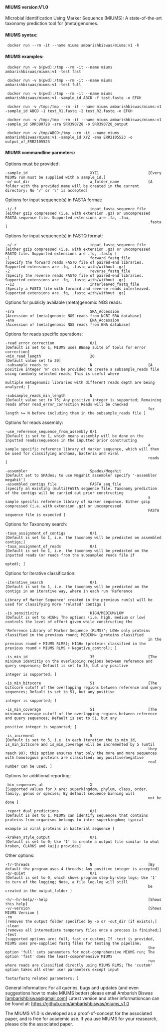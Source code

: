 #### MIUMS version:V1.0 
MIcrobial Identification Using Marker Sequence (MIUMS): A state-of-the-art taxonomy prediction tool for (meta)genomes.


#### MIUMS syntax:

     docker run --rm -it --name miums ambarishbiswas/miums:v1 -h

#### MIUMS examples:

     docker run -v $(pwd):/tmp --rm -it --name miums ambarishbiswas/miums:v1 -test fast

     docker run -v $(pwd):/tmp --rm -it --name miums ambarishbiswas/miums:v1 -test full

     docker run -v $(pwd):/tmp --rm -it --name miums ambarishbiswas/miums:v1 -sample_id ABCD -f test.fastq -o EFGH

     docker run -v /tmp:/tmp --rm -it --name miums ambarishbiswas/miums:v1 -sample_id ABCD -1 test_R1.fastq -2 test_R2.fastq -o EFGH

     docker run -v /tmp:/tmp --rm -it --name miums ambarishbiswas/miums:v1 -sample_id SRR390728 -sra SRR390728 -o SRR390728_output

     docker run -v /tmp/ABCD:/tmp --rm -it --name miums ambarishbiswas/miums:v1 -sample_id XYZ -ena ERR2105523 -o output_of_ERR2105523


#### MIUMS commandline parmeters:

  Options must be provided:
  
	-sample_id                            XYZ1                      [Every MIUMS run must be supplied with a sample_id.]  
 	-o/-out_dir                           a_folder_name             [A folder with the provided name will be created in the current directory; No '/' or '\' is accepted]

  Options for input sequence(s) in FASTA format:
  
 	-i/-f                                 input_fasta_sequence_file [either gzip compressed (i.e. with extension .gz) or uncompressed FASTA sequence file. Supported extensions are .fa, .fna, 
                                      	                          	.fasta ]



  Options for input sequence(s) in FASTQ format:
  
 	-s/-r                                 input_fastq_sequence_file [either gzip compressed (i.e. with extension .gz) or uncompressed FASTQ file. Supported extensions are .fq, .fastq ]
 	-1                                    forward_fastq_file        [Specify the forward reads FASTQ file of paired-end libraries. Supported extensions are .fq, .fastq with/without .gz]
 	-2                                    reverse_fastq_file        [Specify the reverse reads FASTQ file of paired-end libraries. Supported extensions are .fq, .fastq with/without .gz]
 	--12                                  interleaved_fastq_file    [Specify a FASTQ file with forward and reverse reads interleaved. Supported extensions are .fq, .fastq with/without .gz]


  Options for publicly available (meta)genomic NGS reads:
  
 	-sra                                  SRA_Accession             [Accession of (meta)genomic NGS reads from NCBI SRA database]
 	-ena                                  ENA_Accession             [Accession of (meta)genomic NGS reads from ENA database]


  Options for reads specific operations:
  
 	-read_error_correction                0/1                       [Default is set to 1; MIUMS uses BBmap suite of tools for error correction] 
 	-min_read_length                      20                        [Default value set to 20]
 	-subsample_reads_to                   N                         [A positive integer 'N' can be provided to create a subsample_reads file using randomly selected reads; This is useful where 
                                      	                          	multiple metagenomic libraries with different reads depth are being analyzed; ]

 	-subsample_reads_min_length           N                         [Default value set to 75; Any positive integer is supported; Remaining reads after read_error_correction Reads will be checked 
                                      	                          	for length >= N before including them in the subsample_reads file ]



  Options for reads assembly:
  
 	-use_reference_sequence_from_assembly 0/1                       [Default is set to 1, which means assembly will be done on the inputted reads/sequences in the inputted prior constructing 
                                      	                          	a sample specific reference library of marker sequence, which will then be used for classifying archaea, bacteria and viral 
                                      	                          	reads ]

 	-assembler                            Spades/Megahit            [Default set to SPAdes; to use Megahit assembler specify '-assembler megahit']
 	-assembled_contigs_file               FASTA_seq_file            [specify an existing (multi)FASTA sequence file. Taxonomy prediction of the contigs will be carried out prior constructing 
                                      	                          	a sample specific reference library of marker sequence. Either gzip compressed (i.e. with extension .gz) or uncompressed 
                                      	                          	FASTA sequence file is expected ]



  Options for Taxonomy search:
  
 	-taxa_assignment_of_contigs           0/1                       [Default is set to 1, i.e. the taxonomy will be predicted on assembled contigs;]
 	-taxa_assignment_of_reads             0/1                       [Default is set to 1, i.e. the taxonomy will be predicted on the inputted reads (or reads from the subsampled reads file if 
                                      	                          	opted); ]



  Options for Iterative classification:
  
 	-iterative_search                     0/1                       [Default is set to 1, i.e. the taxonomy will be predicted on the contigs in an iterative way, where in each run 'Reference 
                                      	                          	Library of Marker Sequence' created in the previous run(s) will be used for classifying more 'related' contigs ]

 	-is_sensitivity                       HIGH/MEDIUM/LOW           [Default is set to HIGH; The options (i.e. high, medium or low) controls the level of effort given while constructing the 
                                      	                          	'Reference Library of Marker Sequence (RLMS)'; LOW= only proteins classified in the previous round; MEDIUM= (proteins classified 
                                      	                          	in the previous round + MIUMS RLMS); HIGH= (proteins classified in the previous round + MIUMS RLMS + Negative_control); ]

 	-is_min_id                            35                        [The minimum identitiy on the overlapping regions between reference and query sequences; Default is set to 35, but any positive 
                                      	                          	integer is supported; ]

 	-is_min_bitscore                      51                        [The bitscore cutoff of the overlapping regions between reference and query sequences; Default is set to 51, but any positive 
                                      	                          	integer is supported; ]

 	-is_min_coverage                      51                        [The minimum coverage cutoff of the overlapping regions between reference and query sequences; Default is set to 51, but any 
                                      	                          	positive integer is supported; ]

 	-is_increment                         5                         [Default is set to 5, i.e. in each iteration the is_min_id, is_min_bitscore and is_min_coverage will be incremented by 5 (until 
                                      	                          	they reach 90); this option ensures that only the more and more sequences with homologous proteins are classified; any positive/negative 
                                      	                          	real number can be used; ]



  Options for additional reporting:
  
 	-bin_sequences_at                     X                         [Supported values for X are: superkingdom, phylum, class, order, family, genus or species; By default sequence binning will 
                                      	                          	not be done ]

 	-report_dual_predictions              0/1                       [Default is set to 1, MIUMS can identify sequences that contains proteins from organisms belongs to inter-superkingdom; typical 
                                      	                          	example is viral proteins in bacterial sequence ]

 	-kraken_style_output                  0/1                       [Default is set to 0; Use '1' to create a output file similar to what kraken, CLARKS and kaiju provides]


  Other options:
  
 	-T/-threads                           N                         [By default the program uses 4 threads; Any positive integer is accepted]
 	-q/-quiet                             0/1                       [Default is set to 0, which shows program step-by-step logs; Use '1' to turn of the logging; Note, a file log.log will still 
                                      	                          	be created in the output_folder ]

 	-h/--h/-help/--help                                             [Shows this help]
 	-v/-version                                                     [Shows MIUMS Version ]
 	-rm                                                             [removes the output folder specified by -o or -out_dir (if exists);]
 	-clean                                                          [removes all intermediate temporary files once a process is finished;]
 	-test                                                           [supported options are: full, fast or custom; If -test is provided, MIUMS uses pre-supplied fastq files for testing the pipeline; 
                                      	                          	the option 'full' sets parameters for most-comprehensive MIUMS run; The option 'fast' does the least-comprehensive MIUMS 
                                      	                          	run where reads are classified directly using MIUMS RLMS; The 'custom' option takes all other user parameters except input 
                                      	                          	fasta/fastq related parameters; ]



General information:
  For all queries, bugs and updates (and even suggestions how to make MIUMS better) please email Ambarish Biswas [ambarishbiswas@gmail.com]
  Latest version and other informationcan can be found at: https://github.com/ambarishbiswas/miums_v1.0

  The MIUMS V1.0 is developed as a proof-of-concept for the associated paper, and is free for academic use. If you use MIUMS for your reasearch, please cite the associated paper. 
